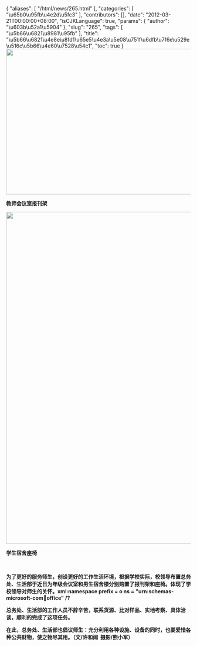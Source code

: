 {
    "aliases": [
        "/html/news/265.html"
    ],
    "categories": [
        "\u65b0\u95fb\u4e2d\u5fc3"
    ],
    "contributors": [],
    "date": "2012-03-21T00:00:00+08:00",
    "isCJKLanguage": true,
    "params": {
        "author": "\u603b\u52a1\u5904"
    },
    "slug": "265",
    "tags": [
        "\u5b66\u6821\u8981\u95fb"
    ],
    "title": "\u5b66\u6821\u4e8e\u8fd1\u65e5\u4e3a\u5e08\u751f\u6dfb\u7f6e\u529e\u516c\u5b66\u4e60\u7528\u54c1",
    "toc": true
}
**<img
    src="https://cdn.tfls.online/mirror/full/b72d0bfe4b9b2b8ef876270f8e0c8bd9571e6617.jpg"
    style="display:block;margin-left:auto;margin-right:auto;"
    decoding="async"
    fetchpriority="auto"
    loading="lazy"
    height="397"
    width="600"
/>**

**教师会议室报刊架**

**<img
    src="https://cdn.tfls.online/mirror/full/d7f57190bacf9c440ced0dcc5635bb8d8f76aeee.jpg"
    style="display:block;margin-left:auto;margin-right:auto;"
    decoding="async"
    fetchpriority="auto"
    loading="lazy"
    height="906"
    width="600"
/>**

**学生宿舍座椅**

 

**为了更好的服务师生，创设更好的工作生活环境，根据学校实际，校领导布置总务处、生活部于近日为年级会议室和男生宿舍楼分别购置了报刊架和座椅。体现了学校领导对师生的关怀。xml:namespace prefix = o ns = "urn:schemas-microsoft-com:office:office" /?**

**总务处、生活部的工作人员不辞辛苦，联系货源、比对样品、实地考察、具体洽谈，顺利的完成了这项任务。**

**在此，总务处、生活部也倡议师生：充分利用各种设施、设备的同时，也要爱惜各种公共财物，使之物尽其用。（文/许和阔  摄影/熊小军）**

